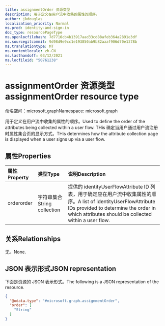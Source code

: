 ```yaml
---
title: assignmentOrder 资源类型
description: 用于定义在用户流中收集的属性的顺序。
author: jkdouglas
localization_priority: Normal
ms.prod: identity-and-sign-in
doc_type: resourcePageType
ms.openlocfilehash: 7d7716cb4b13917aad33cd88afeb364a2891e3df
ms.sourcegitcommit: 9d98d9e9cc1e193850ab9b82aaaf906d70e1378b
ms.translationtype: MT
ms.contentlocale: zh-CN
ms.lasthandoff: 03/12/2021
ms.locfileid: "50761238"
---
```

# <a name="assignmentorder-resource-type"></a><span data-ttu-id="fb401-103">assignmentOrder 资源类型</span><span class="sxs-lookup"><span data-stu-id="fb401-103">assignmentOrder resource type</span></span>

<span data-ttu-id="fb401-104">命名空间：microsoft.graph</span><span class="sxs-lookup"><span data-stu-id="fb401-104">Namespace: microsoft.graph</span></span>

<span data-ttu-id="fb401-105">用于定义在用户流中收集的属性的顺序。</span><span class="sxs-lookup"><span data-stu-id="fb401-105">Used to define the order of the attributes being collected within a user flow.</span></span> <span data-ttu-id="fb401-106">THis 确定当用户通过用户流注册时属性集合页的显示方式。</span><span class="sxs-lookup"><span data-stu-id="fb401-106">THis determines how the attribute collection page is displayed when a user signs up via a user flow.</span></span>

## <a name="properties"></a><span data-ttu-id="fb401-107">属性</span><span class="sxs-lookup"><span data-stu-id="fb401-107">Properties</span></span>

|<span data-ttu-id="fb401-108">属性</span><span class="sxs-lookup"><span data-stu-id="fb401-108">Property</span></span>|<span data-ttu-id="fb401-109">类型</span><span class="sxs-lookup"><span data-stu-id="fb401-109">Type</span></span>|<span data-ttu-id="fb401-110">说明</span><span class="sxs-lookup"><span data-stu-id="fb401-110">Description</span></span>|
|:---|:---|:---|
|<span data-ttu-id="fb401-111">order</span><span class="sxs-lookup"><span data-stu-id="fb401-111">order</span></span>|<span data-ttu-id="fb401-112">字符串集合</span><span class="sxs-lookup"><span data-stu-id="fb401-112">String collection</span></span>|<span data-ttu-id="fb401-113">提供的 identityUserFlowAttribute ID 列表，用于确定应在用户流中收集属性的顺序。</span><span class="sxs-lookup"><span data-stu-id="fb401-113">A list of identityUserFlowAttribute IDs provided to determine the order in which attributes should be collected within a user flow.</span></span>|

## <a name="relationships"></a><span data-ttu-id="fb401-114">关系</span><span class="sxs-lookup"><span data-stu-id="fb401-114">Relationships</span></span>

<span data-ttu-id="fb401-115">无。</span><span class="sxs-lookup"><span data-stu-id="fb401-115">None.</span></span>

## <a name="json-representation"></a><span data-ttu-id="fb401-116">JSON 表示形式</span><span class="sxs-lookup"><span data-stu-id="fb401-116">JSON representation</span></span>

<span data-ttu-id="fb401-117">下面是资源的 JSON 表示形式。</span><span class="sxs-lookup"><span data-stu-id="fb401-117">The following is a JSON representation of the resource.</span></span>
<!-- {
  "blockType": "resource",
  "@odata.type": "microsoft.graph.assignmentOrder"
}
-->

``` json
{
  "@odata.type": "#microsoft.graph.assignmentOrder",
  "order": [
    "String"
  ]
}
```
